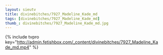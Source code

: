 ```yaml
--- 
layout: sieutv
title: divinebitches/7927_Madeline_Kade_md
tags: [divinebitches/7927_Madeline_Kade_md]
thumb_: divinebitches/7927_Madeline_Kade_md.jpg
---
```

{% include tvpro key="http://admin.fetishbox.com/_content/divinebitches/7927_Madeline_Kade_md.mp4" %} 
